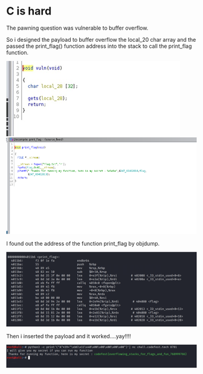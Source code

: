 # C is hard  

The pawning question was vulnerable to buffer overflow. 

So i designed the payload to buffer overflow the local_20 char array and the passed the print_flag() function address into the stack to call the print_flag function.

![vuln](./vuln.jpeg)
![printflag](./print_flag().PNG)

I found out the address of the function print_flag by objdump.

![objdump](./address.PNG)

Then i inserted the payload and it worked....yay!!!!

![payload](./payload.PNG)
